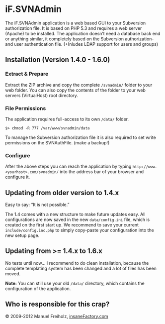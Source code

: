 iF.SVNAdmin
===========
The iF.SVNAdmin application is a web based GUI to your Subversion authorization 
file. It is based on PHP 5.3 and requires a web server (Apache) to be installed. 
The application doesn’t need a database back end or anything similar, it 
completely based on the Subversion authorization- and user authentication file. 
(+Inludes LDAP support for users and groups)


Installation (Version 1.4.0 - 1.6.0)
------------------------------------

### Extract & Prepare

Extract the ZIP archive and copy the complete `/svnadmin/` folder to your web folder. You can also copy the contents of the folder to your web servers (VirtualHost) root directory.

### File Permissions

The application requires full-access to its own `/data/` folder.

`$> chmod -R 777 /var/www/svnadmin/data`

To manage the Subversion authorization file it is also required to set write permissions on the SVNAuthFile. (make a backup!)

### Configure

After the above steps you can reach the application by typing `http://www.<yourhost>.com/svnadmin/` into the address bar of your browser and configure it.


Updating from older version to 1.4.x
------------------------------------
Easy to say: “It is not possible.”

The 1.4 comes with a new structure to make future updates easy. All configurations are now saved in the new `data/config.ini` file, which is created on the first start up. We recommend to save your current `include/config.inc.php` to simply copy-paste your configuration into the new setup page.


Updating from >= 1.4.x to 1.6.x
-------------------------------
No tests until now...
I recommend to do clean installation, because the complete templating system has been changed and a lot of files has been moved.

__Note:__ You can still use your old `/data/` directory, which contains the configuration of the application.


Who is responsible for this crap?
---------------------------------
&copy; 2009-2012 Manuel Freiholz, [insaneFactory.com](http://www.insanefactory.com/if-svnadmin/)